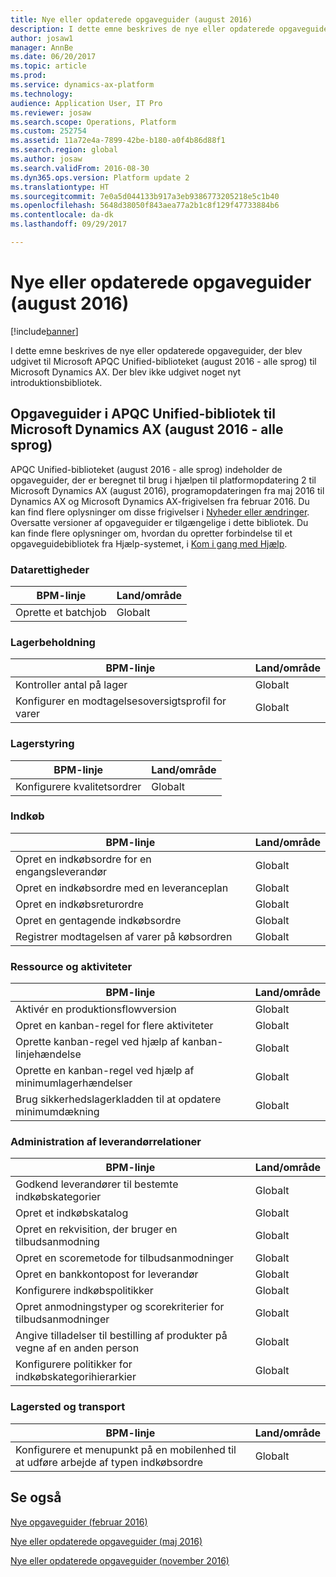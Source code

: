 ```yaml
---
title: Nye eller opdaterede opgaveguider (august 2016)
description: I dette emne beskrives de nye eller opdaterede opgaveguider, der blev udgivet til Microsoft APQC Unified-biblioteket (august 2016 - alle sprog) til Microsoft Dynamics AX. Der blev ikke udgivet noget nyt introduktionsbibliotek.
author: josaw1
manager: AnnBe
ms.date: 06/20/2017
ms.topic: article
ms.prod: 
ms.service: dynamics-ax-platform
ms.technology: 
audience: Application User, IT Pro
ms.reviewer: josaw
ms.search.scope: Operations, Platform
ms.custom: 252754
ms.assetid: 11a72e4a-7899-42be-b180-a0f4b86d88f1
ms.search.region: global
ms.author: josaw
ms.search.validFrom: 2016-08-30
ms.dyn365.ops.version: Platform update 2
ms.translationtype: HT
ms.sourcegitcommit: 7e0a5d044133b917a3eb9386773205218e5c1b40
ms.openlocfilehash: 5648d38050f843aea77a2b1c8f129f47733884b6
ms.contentlocale: da-dk
ms.lasthandoff: 09/29/2017

---
```


# <a name="new-or-updated-task-guides-august-2016"></a>Nye eller opdaterede opgaveguider (august 2016)

[!include[banner](../includes/banner.md)]


I dette emne beskrives de nye eller opdaterede opgaveguider, der blev udgivet til Microsoft APQC Unified-biblioteket (august 2016 - alle sprog) til Microsoft Dynamics AX. Der blev ikke udgivet noget nyt introduktionsbibliotek.

<a name="task-guides-in-the-august-2016---all-languages-apqc-unified-library-for-microsoft-dynamics-ax"></a>[]()Opgaveguider i APQC Unified-bibliotek til Microsoft Dynamics AX (august 2016 - alle sprog)
---------------------------------------------------------------------------------------------------

APQC Unified-biblioteket (august 2016 - alle sprog) indeholder de opgaveguider, der er beregnet til brug i hjælpen til platformopdatering 2 til Microsoft Dynamics AX (august 2016), programopdateringen fra maj 2016 til Dynamics AX og Microsoft Dynamics AX-frigivelsen fra februar 2016. Du kan find flere oplysninger om disse frigivelser i [Nyheder eller ændringer](whats-new-changed.md). Oversatte versioner af opgaveguider er tilgængelige i dette bibliotek. Du kan finde flere oplysninger om, hvordan du opretter forbindelse til et opgaveguidebibliotek fra Hjælp-systemet, i [Kom i gang med Hjælp](help-overview.md).

### <a name="data-access"></a>Datarettigheder

| BPM-linje           | Land/område |
|--------------------|----------------|
| Oprette et batchjob | Globalt         |

### <a name="inventory"></a>Lagerbeholdning

| BPM-linje                                | Land/område |
|-----------------------------------------|----------------|
| Kontroller antal på lager         | Globalt         |
| Konfigurer en modtagelsesoversigtsprofil for varer | Globalt         |

### <a name="inventory-management"></a>Lagerstyring

| BPM-linje              | Land/område |
|-----------------------|----------------|
| Konfigurere kvalitetsordrer | Globalt         |

### <a name="procurement"></a>Indkøb

| BPM-linje                                          | Land/område |
|---------------------------------------------------|----------------|
| Opret en indkøbsordre for en engangsleverandør   | Globalt         |
| Opret en indkøbsordre med en leveranceplan  | Globalt         |
| Opret en indkøbsreturordre                    | Globalt         |
| Opret en gentagende indkøbsordre                    | Globalt         |
| Registrer modtagelsen af varer på købsordren | Globalt         |

### <a name="resource-and-activities"></a>Ressource og aktiviteter

| BPM-linje                                                | Land/område |
|---------------------------------------------------------|----------------|
| Aktivér en produktionsflowversion                      | Globalt         |
| Opret en kanban-regel for flere aktiviteter            | Globalt         |
| Oprette kanban-regel ved hjælp af kanban-linjehændelse          | Globalt         |
| Oprette en kanban-regel ved hjælp af minimumlagerhændelser        | Globalt         |
| Brug sikkerhedslagerkladden til at opdatere minimumdækning | Globalt         |

### <a name="supplier-relationship-management"></a>Administration af leverandørrelationer

| BPM-linje                                                           | Land/område |
|--------------------------------------------------------------------|----------------|
| Godkend leverandører til bestemte indkøbskategorier                | Globalt         |
| Opret et indkøbskatalog                                       | Globalt         |
| Opret en rekvisition, der bruger en tilbudsanmodning                              | Globalt         |
| Opret en scoremetode for tilbudsanmodninger                                   | Globalt         |
| Opret en bankkontopost for leverandør                                       | Globalt         |
| Konfigurere indkøbspolitikker                                         | Globalt         |
| Opret anmodningstyper og scorekriterier for tilbudsanmodninger            | Globalt         |
| Angive tilladelser til bestilling af produkter på vegne af en anden person | Globalt         |
| Konfigurere politikker for indkøbskategorihierarkier               | Globalt         |

### <a name="warehouse-and-transportation"></a>Lagersted og transport

| BPM-linje                                                                    | Land/område |
|-----------------------------------------------------------------------------|----------------|
| Konfigurere et menupunkt på en mobilenhed til at udføre arbejde af typen indkøbsordre | Globalt         |



<a name="see-also"></a>Se også
--------

[Nye opgaveguider (februar 2016)](new-task-guides-available-february-2016.md)

[Nye eller opdaterede opgaveguider (maj 2016)](new-updated-task-guides-available-may-2016.md)

[Nye eller opdaterede opgaveguider (november 2016)](new-task-guides-november-2016.md)




